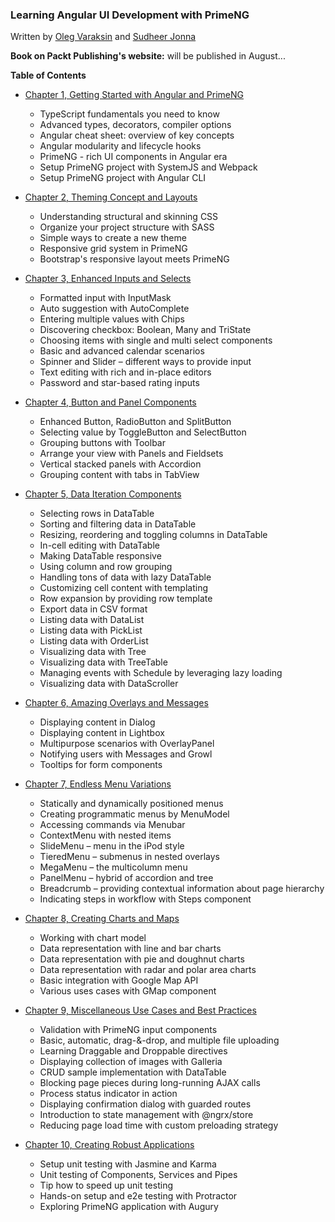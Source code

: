 ### Learning Angular UI Development with PrimeNG

Written by [Oleg Varaksin](https://github.com/ova2) and [Sudheer Jonna](https://github.com/sudheerj)

__Book on Packt Publishing's website:__ will be published in August... 

__Table of Contents__

* [Chapter 1, Getting Started with Angular and PrimeNG](https://github.com/ova2/angular-development-with-primeng/tree/master/chapter1)
  * TypeScript fundamentals you need to know
  * Advanced types, decorators, compiler options
  * Angular cheat sheet: overview of key concepts
  * Angular modularity and lifecycle hooks
  * PrimeNG - rich UI components in Angular era
  * Setup PrimeNG project with SystemJS and Webpack
  * Setup PrimeNG project with Angular CLI
  
* [Chapter 2, Theming Concept and Layouts](https://github.com/ova2/angular-development-with-primeng/tree/master/chapter2)
  * Understanding structural and skinning CSS
  * Organize your project structure with SASS
  * Simple ways to create a new theme
  * Responsive grid system in PrimeNG
  * Bootstrap's responsive layout meets PrimeNG
  
* [Chapter 3, Enhanced Inputs and Selects](https://github.com/ova2/angular-development-with-primeng/tree/master/chapter3)
  * Formatted input with InputMask
  * Auto suggestion with AutoComplete
  * Entering multiple values with Chips
  * Discovering checkbox: Boolean, Many and TriState
  * Choosing items with single and multi select components
  * Basic and advanced calendar scenarios
  * Spinner and Slider – different ways to provide input
  * Text editing with rich and in-place editors
  * Password and star-based rating inputs
  
* [Chapter 4, Button and Panel Components](https://github.com/ova2/angular-development-with-primeng/tree/master/chapter4)
  * Enhanced Button, RadioButton and SplitButton
  * Selecting value by ToggleButton and SelectButton
  * Grouping buttons with Toolbar
  * Arrange your view with Panels and Fieldsets
  * Vertical stacked panels with Accordion
  * Grouping content with tabs in TabView
  
* [Chapter 5, Data Iteration Components](https://github.com/ova2/angular-development-with-primeng/tree/master/chapter5)
  * Selecting rows in DataTable
  * Sorting and filtering data in DataTable
  * Resizing, reordering and toggling columns in DataTable
  * In-cell editing with DataTable
  * Making DataTable responsive
  * Using column and row grouping
  * Handling tons of data with lazy DataTable
  * Customizing cell content with templating
  * Row expansion by providing row template
  * Export data in CSV format
  * Listing data with DataList
  * Listing data with PickList
  * Listing data with OrderList
  * Visualizing data with Tree
  * Visualizing data with TreeTable
  * Managing events with Schedule by leveraging lazy loading
  * Visualizing data with DataScroller
  
* [Chapter 6, Amazing Overlays and Messages](https://github.com/ova2/angular-development-with-primeng/tree/master/chapter6)
  * Displaying content in Dialog
  * Displaying content in Lightbox
  * Multipurpose scenarios with OverlayPanel
  * Notifying users with Messages and Growl
  * Tooltips for form components
  
* [Chapter 7, Endless Menu Variations](https://github.com/ova2/angular-development-with-primeng/tree/master/chapter7)
  * Statically and dynamically positioned menus
  * Creating programmatic menus by MenuModel
  * Accessing commands via Menubar
  * ContextMenu with nested items
  * SlideMenu – menu in the iPod style
  * TieredMenu – submenus in nested overlays
  * MegaMenu – the multicolumn menu
  * PanelMenu – hybrid of accordion and tree
  * Breadcrumb – providing contextual information about page hierarchy
  * Indicating steps in workflow with Steps component
  
* [Chapter 8, Creating Charts and Maps](https://github.com/ova2/angular-development-with-primeng/tree/master/chapter8)
  * Working with chart model
  * Data representation with line and bar charts
  * Data representation with pie and doughnut charts
  * Data representation with radar and polar area charts
  * Basic integration with Google Map API
  * Various uses cases with GMap component
  
* [Chapter 9, Miscellaneous Use Cases and Best Practices](https://github.com/ova2/angular-development-with-primeng/tree/master/chapter9)
  * Validation with PrimeNG input components
  * Basic, automatic, drag-&-drop, and multiple file uploading
  * Learning Draggable and Droppable directives
  * Displaying collection of images with Galleria
  * CRUD sample implementation with DataTable
  * Blocking page pieces during long-running AJAX calls
  * Process status indicator in action
  * Displaying confirmation dialog with guarded routes
  * Introduction to state management with @ngrx/store
  * Reducing page load time with custom preloading strategy
  
* [Chapter 10, Creating Robust Applications](https://github.com/ova2/angular-development-with-primeng/tree/master/chapter10)
  * Setup unit testing with Jasmine and Karma
  * Unit testing of Components, Services and Pipes
  * Tip how to speed up unit testing
  * Hands-on setup and e2e testing with Protractor
  * Exploring PrimeNG application with Augury




  






